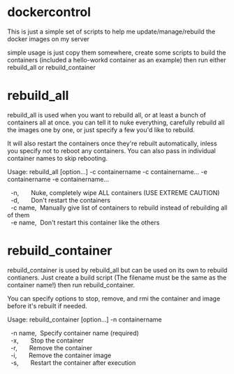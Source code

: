# dockercontrol

This is just a simple set of scripts to help me update/manage/rebuild the docker images on my server

simple usage is just copy them somewhere, create some scripts to build the containers (included a hello-workd container as an example) then run either rebuild_all or rebuild_container

# rebuild_all

rebuild_all is used when you want to rebuild all, or at least a bunch of containers all at once.  you can tell it to nuke everything, carefully rebuild all the images one by one, or just specify a few you'd like to rebuild.

It will also restart the containers once they're rebuilt automatically, inless you specify not to reboot any containers.  You can also pass in individual container names to skip rebooting.

Usage: rebuild_all [option...] -c containername -c containername... -e containername -e containername... 

&nbsp;&nbsp;-n,&nbsp;&nbsp;&nbsp;&nbsp;&nbsp;&nbsp;&nbsp;Nuke, completely wipe ALL containers (USE EXTREME CAUTION)<br>
&nbsp;&nbsp;-d,&nbsp;&nbsp;&nbsp;&nbsp;&nbsp;&nbsp;&nbsp;Don't restart the containers<br>
&nbsp;&nbsp;-c name,&nbsp;&nbsp;Manually give list of containers to rebuild instead of rebuilding all of them<br>
&nbsp;&nbsp;-e name,&nbsp;&nbsp;Don't restart this container like the others<br>


# rebuild_container

rebuild_container is used by rebuild_all but can be used on its own to rebuild contianers.  Just create a build script (The filename must be the same as the container name!) then run rebuild_container.

You can specify options to stop, remove, and rmi the container and image before it's rebuilt if needed.

Usage: rebuild_container [option...] -n containername

&nbsp;&nbsp;-n name,&nbsp;&nbsp;Specify container name (required)<br>
&nbsp;&nbsp;-x,&nbsp;&nbsp;&nbsp;&nbsp;&nbsp;&nbsp;&nbsp;Stop the container<br>
&nbsp;&nbsp;-r,&nbsp;&nbsp;&nbsp;&nbsp;&nbsp;&nbsp;&nbsp;Remove the container<br>
&nbsp;&nbsp;-i,&nbsp;&nbsp;&nbsp;&nbsp;&nbsp;&nbsp;&nbsp;Remove the container image<br>
&nbsp;&nbsp;-s,&nbsp;&nbsp;&nbsp;&nbsp;&nbsp;&nbsp;&nbsp;Restart the container after execution<br>
